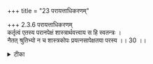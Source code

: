 +++
title = "23 परायत्ताधिकरणम्"

+++
2.3.6 परायत्ताधिकरणम्  
कर्तृत्वं एतस्य परानपेक्षं शास्त्रार्थवत्त्वाय स हि स्वतन्त्रः ।  
नैतत् श्रुतिभ्यो न च शास्त्रकोपः प्रयत्नसापेक्षतया परस्य ।। 30 ।।

<details><summary>टीका</summary>

2.3.6 परायत्ताधिकरणम् The prima - facie view is : the agency of the individual soul, is independent of the Lord as then alone the scriptural injunctions would become meaningful. It is only for those who are independent scriptural injunctions could be addressed. This view is not correct. The scriptures clearly declare that the agency of the individual soul is dependent upon the Supreme Lord. The Lord being his inner controller1 is merely a witness for the good or the bad result to the individual soul. There can be no violation of scriptures then, in this regard and this is reasonable. Notes : 1. बृह् Up., V.vii.22.
</details>

